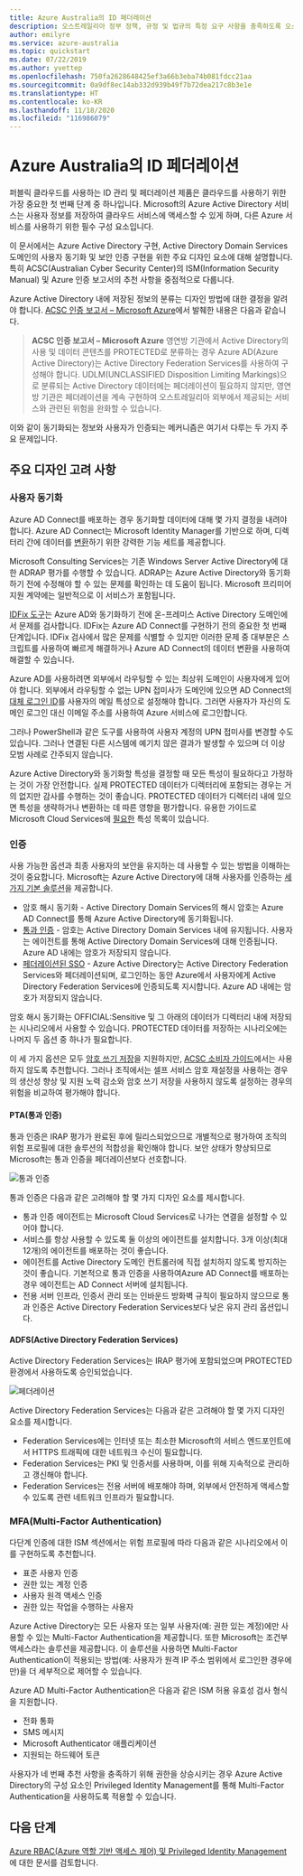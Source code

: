 ```yaml
---
title: Azure Australia의 ID 페더레이션
description: 오스트레일리아 정부 정책, 규정 및 법규의 특정 요구 사항을 충족하도록 오스트레일리아 지역 내에서 ID 페더레이션을 구성하는 방법에 대한 지침입니다.
author: emilyre
ms.service: azure-australia
ms.topic: quickstart
ms.date: 07/22/2019
ms.author: yvettep
ms.openlocfilehash: 750fa2628648425ef3a66b3eba74b081fdcc21aa
ms.sourcegitcommit: 0a9df8ec14ab332d939b49f7b72dea217c8b3e1e
ms.translationtype: HT
ms.contentlocale: ko-KR
ms.lasthandoff: 11/18/2020
ms.locfileid: "116986079"
---
```

# <a name="identity-federation-in-azure-australia"></a>Azure Australia의 ID 페더레이션

퍼블릭 클라우드를 사용하는 ID 관리 및 페더레이션 제품은 클라우드를 사용하기 위한 가장 중요한 첫 번째 단계 중 하나입니다. Microsoft의 Azure Active Directory 서비스는 사용자 정보를 저장하여 클라우드 서비스에 액세스할 수 있게 하며, 다른 Azure 서비스를 사용하기 위한 필수 구성 요소입니다.

이 문서에서는 Azure Active Directory 구현, Active Directory Domain Services 도메인의 사용자 동기화 및 보안 인증 구현을 위한 주요 디자인 요소에 대해 설명합니다. 특히 ACSC(Australian Cyber Security Center)의 ISM(Information Security Manual) 및 Azure 인증 보고서의 추천 사항을 중점적으로 다룹니다.

Azure Active Directory 내에 저장된 정보의 분류는 디자인 방법에 대한 결정을 알려야 합니다. [ACSC 인증 보고서 – Microsoft Azure](https://aka.ms/au-irap)에서 발췌한 내용은 다음과 같습니다.

>**ACSC 인증 보고서 – Microsoft Azure** 영연방 기관에서 Active Directory의 사용 및 데이터 콘텐츠를 PROTECTED로 분류하는 경우 Azure AD(Azure Active Directory)는 Active Directory Federation Services를 사용하여 구성해야 합니다. UDLM(UNCLASSIFIED Disposition Limiting Markings)으로 분류되는 Active Directory 데이터에는 페더레이션이 필요하지 않지만, 영연방 기관은 페더레이션을 계속 구현하여 오스트레일리아 외부에서 제공되는 서비스와 관련된 위험을 완화할 수 있습니다.

이와 같이 동기화되는 정보와 사용자가 인증되는 메커니즘은 여기서 다루는 두 가지 주요 문제입니다.

## <a name="key-design-considerations"></a>주요 디자인 고려 사항

### <a name="user-synchronisation"></a>사용자 동기화

Azure AD Connect를 배포하는 경우 동기화할 데이터에 대해 몇 가지 결정을 내려야 합니다. Azure AD Connect는 Microsoft Identity Manager를 기반으로 하며, 디렉터리 간에 데이터를 [변환](../active-directory/hybrid/how-to-connect-sync-best-practices-changing-default-configuration.md)하기 위한 강력한 기능 세트를 제공합니다.

Microsoft Consulting Services는 기존 Windows Server Active Directory에 대한 ADRAP 평가를 수행할 수 있습니다. ADRAP는 Azure Active Directory와 동기화하기 전에 수정해야 할 수 있는 문제를 확인하는 데 도움이 됩니다. Microsoft 프리미어 지원 계약에는 일반적으로 이 서비스가 포함됩니다.

[IDFix 도구](/office365/enterprise/install-and-run-idfix)는 Azure AD와 동기화하기 전에 온-프레미스 Active Directory 도메인에서 문제를 검사합니다. IDFix는 Azure AD Connect를 구현하기 전의 중요한 첫 번째 단계입니다. IDFix 검사에서 많은 문제를 식별할 수 있지만 이러한 문제 중 대부분은 스크립트를 사용하여 빠르게 해결하거나 Azure AD Connect의 데이터 변환을 사용하여 해결할 수 있습니다.

Azure AD를 사용하려면 외부에서 라우팅할 수 있는 최상위 도메인이 사용자에게 있어야 합니다. 외부에서 라우팅할 수 없는 UPN 접미사가 도메인에 있으면 AD Connect의 [대체 로그인 ID](../active-directory/hybrid/plan-connect-userprincipalname.md)를 사용자의 메일 특성으로 설정해야 합니다. 그러면 사용자가 자신의 도메인 로그인 대신 이메일 주소를 사용하여 Azure 서비스에 로그인합니다.

그러나 PowerShell과 같은 도구를 사용하여 사용자 계정의 UPN 접미사를 변경할 수도 있습니다. 그러나 연결된 다른 시스템에 예기치 않은 결과가 발생할 수 있으며 더 이상 모범 사례로 간주되지 않습니다.

Azure Active Directory와 동기화할 특성을 결정할 때 모든 특성이 필요하다고 가정하는 것이 가장 안전합니다. 실제 PROTECTED 데이터가 디렉터리에 포함되는 경우는 거의 없지만 감사를 수행하는 것이 좋습니다. PROTECTED 데이터가 디렉터리 내에 있으면 특성을 생략하거나 변환하는 데 따른 영향을 평가합니다. 유용한 가이드로 Microsoft Cloud Services에 [필요한](../active-directory/hybrid/reference-connect-sync-attributes-synchronized.md) 특성 목록이 있습니다.

### <a name="authentication"></a>인증

사용 가능한 옵션과 최종 사용자의 보안을 유지하는 데 사용할 수 있는 방법을 이해하는 것이 중요합니다.
Microsoft는 Azure Active Directory에 대해 사용자를 인증하는 [세 가지 기본 솔루션](../active-directory/hybrid/plan-connect-user-signin.md)을 제공합니다.

* 암호 해시 동기화 - Active Directory Domain Services의 해시 암호는 Azure AD Connect를 통해 Azure Active Directory에 동기화됩니다.
* [통과 인증](../active-directory/hybrid/how-to-connect-pta.md) - 암호는 Active Directory Domain Services 내에 유지됩니다. 사용자는 에이전트를 통해 Active Directory Domain Services에 대해 인증됩니다. Azure AD 내에는 암호가 저장되지 않습니다.
* [페더레이션된 SSO](../active-directory/hybrid/how-to-connect-fed-whatis.md) - Azure Active Directory는 Active Directory Federation Services와 페더레이션되며, 로그인하는 동안 Azure에서 사용자에게 Active Directory Federation Services에 인증되도록 지시합니다. Azure AD 내에는 암호가 저장되지 않습니다.

암호 해시 동기화는 OFFICIAL:Sensitive 및 그 아래의 데이터가 디렉터리 내에 저장되는 시나리오에서 사용할 수 있습니다. PROTECTED 데이터를 저장하는 시나리오에는 나머지 두 옵션 중 하나가 필요합니다.

이 세 가지 옵션은 모두 [암호 쓰기 저장](../active-directory/authentication/concept-sspr-writeback.md)을 지원하지만, [ACSC 소비자 가이드](https://aka.ms/au-irap)에서는 사용하지 않도록 추천합니다. 그러나 조직에서는 셀프 서비스 암호 재설정을 사용하는 경우의 생산성 향상 및 지원 노력 감소와 암호 쓰기 저장을 사용하지 않도록 설정하는 경우의 위험을 비교하여 평가해야 합니다.

#### <a name="pass-through-authentication-pta"></a>PTA(통과 인증)

통과 인증은 IRAP 평가가 완료된 후에 릴리스되었으므로 개별적으로 평가하여 조직의 위험 프로필에 대한 솔루션의 적합성을 확인해야 합니다. 보안 상태가 향상되므로 Microsoft는 통과 인증을 페더레이션보다 선호합니다.

![통과 인증](media/pta1.png)

통과 인증은 다음과 같은 고려해야 할 몇 가지 디자인 요소를 제시합니다.

* 통과 인증 에이전트는 Microsoft Cloud Services로 나가는 연결을 설정할 수 있어야 합니다.
* 서비스를 항상 사용할 수 있도록 둘 이상의 에이전트를 설치합니다. 3개 이상(최대 12개)의 에이전트를 배포하는 것이 좋습니다.
* 에이전트를 Active Directory 도메인 컨트롤러에 직접 설치하지 않도록 방지하는 것이 좋습니다. 기본적으로 통과 인증을 사용하여Azure AD Connect를 배포하는 경우 에이전트는 AD Connect 서버에 설치됩니다.
* 전용 서버 인프라, 인증서 관리 또는 인바운드 방화벽 규칙이 필요하지 않으므로 통과 인증은 Active Directory Federation Services보다 낮은 유지 관리 옵션입니다.

#### <a name="active-directory-federation-services-adfs"></a>ADFS(Active Directory Federation Services)

Active Directory Federation Services는 IRAP 평가에 포함되었으며 PROTECTED 환경에서 사용하도록 승인되었습니다.

![페더레이션](media/federated-identity.png)

Active Directory Federation Services는 다음과 같은 고려해야 할 몇 가지 디자인 요소를 제시합니다.

* Federation Services에는 인터넷 또는 최소한 Microsoft의 서비스 엔드포인트에서 HTTPS 트래픽에 대한 네트워크 수신이 필요합니다.
* Federation Services는 PKI 및 인증서를 사용하며, 이를 위해 지속적으로 관리하고 갱신해야 합니다.
* Federation Services는 전용 서버에 배포해야 하며, 외부에서 안전하게 액세스할 수 있도록 관련 네트워크 인프라가 필요합니다.

### <a name="multi-factor-authentication-mfa"></a>MFA(Multi-Factor Authentication)

다단계 인증에 대한 ISM 섹션에서는 위험 프로필에 따라 다음과 같은 시나리오에서 이를 구현하도록 추천합니다.

* 표준 사용자 인증
* 권한 있는 계정 인증
* 사용자 원격 액세스 인증
* 권한 있는 작업을 수행하는 사용자

Azure Active Directory는 모든 사용자 또는 일부 사용자(예: 권한 있는 계정)에만 사용할 수 있는 Multi-Factor Authentication을 제공합니다. 또한 Microsoft는 조건부 액세스라는 솔루션을 제공합니다. 이 솔루션을 사용하면 Multi-Factor Authentication이 적용되는 방법(예: 사용자가 원격 IP 주소 범위에서 로그인한 경우에만)을 더 세부적으로 제어할 수 있습니다.

Azure AD Multi-Factor Authentication은 다음과 같은 ISM 허용 유효성 검사 형식을 지원합니다.

* 전화 통화
* SMS 메시지
* Microsoft Authenticator 애플리케이션
* 지원되는 하드웨어 토큰

사용자가 네 번째 추천 사항을 충족하기 위해 권한을 상승시키는 경우 Azure Active Directory의 구성 요소인 Privileged Identity Management를 통해 Multi-Factor Authentication을 사용하도록 적용할 수 있습니다.

## <a name="next-steps"></a>다음 단계

[Azure RBAC(Azure 역할 기반 액세스 제어) 및 Privileged Identity Management](role-privileged.md)에 대한 문서를 검토합니다.